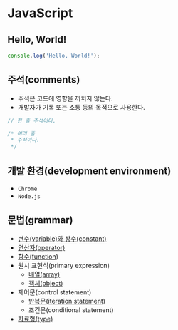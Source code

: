 # JavaScript

## Hello, World!

```js
console.log('Hello, World!');
```

## 주석(comments)

- 주석은 코드에 영향을 끼치지 않는다.
- 개발자가 기록 또는 소통 등의 목적으로 사용한다.

```js
// 한 줄 주석이다.

/* 여려 줄
 * 주석이다.
 */
```

## 개발 환경(development environment)

- `Chrome`
- `Node.js`

## 문법(grammar)

- [변수(variable)와 상수(constant)](./javascript/grammar/variable_and_constant.md)
- [연산자(operator)](./javascript/grammar/operator.md)
- [함수(function)](./javascript/grammar/function.md)
- 원시 표현식(primary expression)
  - [배열(array)](./javascript/grammar/primary_expression/array.md)
  - [객체(object)](./javascript/grammar/primary_expression/object.md)
- 제어문(control statement)
  - [반복문(iteration statement)](./javascript/grammar/control_statement/iteration_statement.md)
  - 조건문(conditional statement)
- [자료형(type)](./javascript/grammar/type.md)
